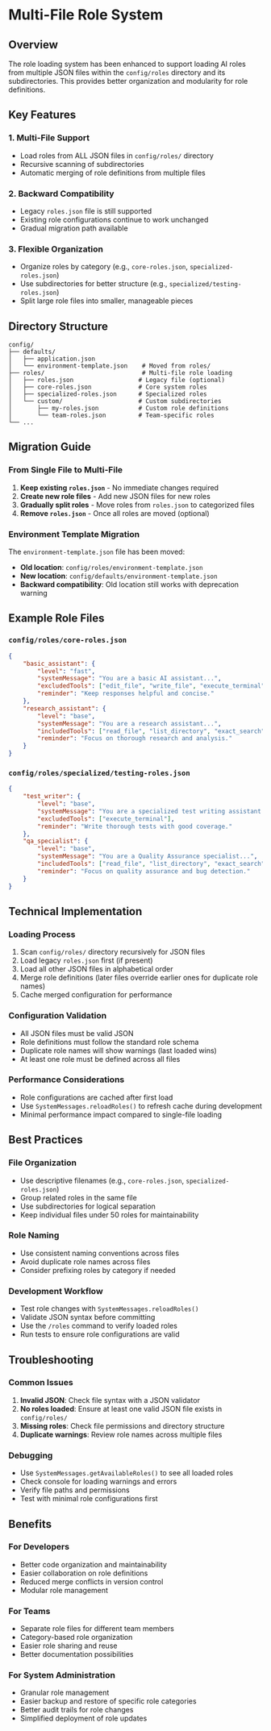 # Multi-File Role System

## Overview

The role loading system has been enhanced to support loading AI roles from multiple JSON files within the `config/roles` directory and its subdirectories. This provides better organization and modularity for role definitions.

## Key Features

### 1. Multi-File Support

- Load roles from ALL JSON files in `config/roles/` directory
- Recursive scanning of subdirectories
- Automatic merging of role definitions from multiple files

### 2. Backward Compatibility

- Legacy `roles.json` file is still supported
- Existing role configurations continue to work unchanged
- Gradual migration path available

### 3. Flexible Organization

- Organize roles by category (e.g., `core-roles.json`, `specialized-roles.json`)
- Use subdirectories for better structure (e.g., `specialized/testing-roles.json`)
- Split large role files into smaller, manageable pieces

## Directory Structure

```
config/
├── defaults/
│   ├── application.json
│   └── environment-template.json    # Moved from roles/
├── roles/                           # Multi-file role loading
│   ├── roles.json                  # Legacy file (optional)
│   ├── core-roles.json             # Core system roles
│   ├── specialized-roles.json      # Specialized roles
│   └── custom/                     # Custom subdirectories
│       ├── my-roles.json           # Custom role definitions
│       └── team-roles.json         # Team-specific roles
└── ...
```

## Migration Guide

### From Single File to Multi-File

1. **Keep existing `roles.json`** - No immediate changes required
2. **Create new role files** - Add new JSON files for new roles
3. **Gradually split roles** - Move roles from `roles.json` to categorized files
4. **Remove `roles.json`** - Once all roles are moved (optional)

### Environment Template Migration

The `environment-template.json` file has been moved:

- **Old location**: `config/roles/environment-template.json`
- **New location**: `config/defaults/environment-template.json`
- **Backward compatibility**: Old location still works with deprecation warning

## Example Role Files

### `config/roles/core-roles.json`

```json
{
    "basic_assistant": {
        "level": "fast",
        "systemMessage": "You are a basic AI assistant...",
        "excludedTools": ["edit_file", "write_file", "execute_terminal"],
        "reminder": "Keep responses helpful and concise."
    },
    "research_assistant": {
        "level": "base",
        "systemMessage": "You are a research assistant...",
        "includedTools": ["read_file", "list_directory", "exact_search"],
        "reminder": "Focus on thorough research and analysis."
    }
}
```

### `config/roles/specialized/testing-roles.json`

```json
{
    "test_writer": {
        "level": "base",
        "systemMessage": "You are a specialized test writing assistant...",
        "excludedTools": ["execute_terminal"],
        "reminder": "Write thorough tests with good coverage."
    },
    "qa_specialist": {
        "level": "base",
        "systemMessage": "You are a Quality Assurance specialist...",
        "includedTools": ["read_file", "list_directory", "exact_search"],
        "reminder": "Focus on quality assurance and bug detection."
    }
}
```

## Technical Implementation

### Loading Process

1. Scan `config/roles/` directory recursively for JSON files
2. Load legacy `roles.json` first (if present)
3. Load all other JSON files in alphabetical order
4. Merge role definitions (later files override earlier ones for duplicate role names)
5. Cache merged configuration for performance

### Configuration Validation

- All JSON files must be valid JSON
- Role definitions must follow the standard role schema
- Duplicate role names will show warnings (last loaded wins)
- At least one role must be defined across all files

### Performance Considerations

- Role configurations are cached after first load
- Use `SystemMessages.reloadRoles()` to refresh cache during development
- Minimal performance impact compared to single-file loading

## Best Practices

### File Organization

- Use descriptive filenames (e.g., `core-roles.json`, `specialized-roles.json`)
- Group related roles in the same file
- Use subdirectories for logical separation
- Keep individual files under 50 roles for maintainability

### Role Naming

- Use consistent naming conventions across files
- Avoid duplicate role names across files
- Consider prefixing roles by category if needed

### Development Workflow

- Test role changes with `SystemMessages.reloadRoles()`
- Validate JSON syntax before committing
- Use the `/roles` command to verify loaded roles
- Run tests to ensure role configurations are valid

## Troubleshooting

### Common Issues

1. **Invalid JSON**: Check file syntax with a JSON validator
2. **No roles loaded**: Ensure at least one valid JSON file exists in `config/roles/`
3. **Missing roles**: Check file permissions and directory structure
4. **Duplicate warnings**: Review role names across multiple files

### Debugging

- Use `SystemMessages.getAvailableRoles()` to see all loaded roles
- Check console for loading warnings and errors
- Verify file paths and permissions
- Test with minimal role configurations first

## Benefits

### For Developers

- Better code organization and maintainability
- Easier collaboration on role definitions
- Reduced merge conflicts in version control
- Modular role management

### For Teams

- Separate role files for different team members
- Category-based role organization
- Easier role sharing and reuse
- Better documentation possibilities

### For System Administration

- Granular role management
- Easier backup and restore of specific role categories
- Better audit trails for role changes
- Simplified deployment of role updates
